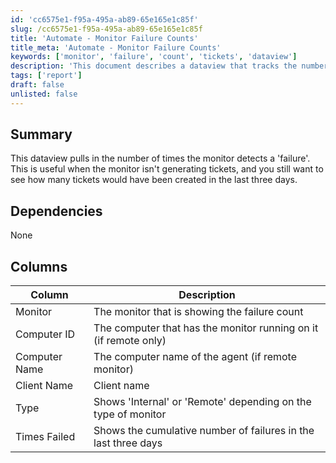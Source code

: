 ```yaml
---
id: 'cc6575e1-f95a-495a-ab89-65e165e1c85f'
slug: /cc6575e1-f95a-495a-ab89-65e165e1c85f
title: 'Automate - Monitor Failure Counts'
title_meta: 'Automate - Monitor Failure Counts'
keywords: ['monitor', 'failure', 'count', 'tickets', 'dataview']
description: 'This document describes a dataview that tracks the number of times a monitor detects a failure. It is particularly useful for understanding potential ticket generation over the past three days, even when tickets are not being created.'
tags: ['report']
draft: false
unlisted: false
---
```


## Summary

This dataview pulls in the number of times the monitor detects a 'failure'. This is useful when the monitor isn't generating tickets, and you still want to see how many tickets would have been created in the last three days.

## Dependencies

None

## Columns

| Column          | Description                                                        |
|-----------------|--------------------------------------------------------------------|
| Monitor         | The monitor that is showing the failure count                      |
| Computer ID     | The computer that has the monitor running on it (if remote only)   |
| Computer Name    | The computer name of the agent (if remote monitor)                |
| Client Name     | Client name                                                         |
| Type            | Shows 'Internal' or 'Remote' depending on the type of monitor      |
| Times Failed    | Shows the cumulative number of failures in the last three days     |